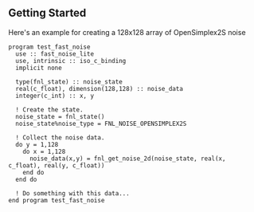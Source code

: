 ## Getting Started

Here's an example for creating a 128x128 array of OpenSimplex2S noise

```Fortran
program test_fast_noise
  use :: fast_noise_lite
  use, intrinsic :: iso_c_binding
  implicit none

  type(fnl_state) :: noise_state
  real(c_float), dimension(128,128) :: noise_data
  integer(c_int) :: x, y

  ! Create the state.
  noise_state = fnl_state()
  noise_state%noise_type = FNL_NOISE_OPENSIMPLEX2S

  ! Collect the noise data.
  do y = 1,128
    do x = 1,128
      noise_data(x,y) = fnl_get_noise_2d(noise_state, real(x, c_float), real(y, c_float))
    end do
  end do

  ! Do something with this data...
end program test_fast_noise
```